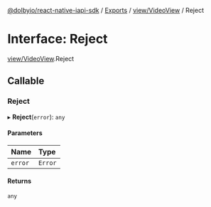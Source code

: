 [@dolbyio/react-native-iapi-sdk](../README.md) / [Exports](../modules.md) / [view/VideoView](../modules/view_VideoView.md) / Reject

# Interface: Reject

[view/VideoView](../modules/view_VideoView.md).Reject

## Callable

### Reject

▸ **Reject**(`error`): `any`

#### Parameters

| Name | Type |
| :------ | :------ |
| `error` | `Error` |

#### Returns

`any`
